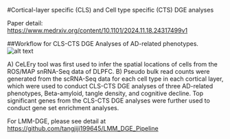 #Cortical-layer specific (CLS) and Cell type specific (CTS) DGE analyses

Paper detail: https://www.medrxiv.org/content/10.1101/2024.11.18.24317499v1

##Workflow for CLS-CTS DGE Analyses of AD-related phenotypes.
![alt text](https://www.medrxiv.org/content/medrxiv/early/2024/11/18/2024.11.18.24317499/F1.large.jpg?width=800&height=600&carousel=1)

A) CeLEry tool was first used to infer the spatial locations of cells from the ROS/MAP snRNA-Seq data of DLPFC. B) Pseudo bulk read counts were generated from the scRNA-Seq data for each cell type in each cortical layer, which were used to conduct CLS-CTS DGE analyses of three AD-related phenotypes, Beta-amyloid, tangle density, and cognitive decline. Top significant genes from the CLS-CTS DGE analyses were further used to conduct gene set enrichment analyses.

For LMM-DGE, please see detail at https://github.com/tangjiji199645/LMM_DGE_Pipeline
